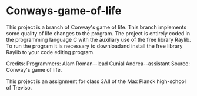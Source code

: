 # Conways-game-of-life
This project is a branch of Conway's game of life.
This branch implements some quality of life changes to the program.
The project is entirely coded in the programming language C with the auxiliary use of the free library Raylib. 
To run the program it is necessary to downloadand install the free library Raylib to your code editing program. 

Credits:
Programmers:
Alam Roman--lead
Cunial Andrea--assistant 
Source:
Conway's game of life. 

This project is an assignment for class 3AII of the Max Planck high-school of Treviso. 
